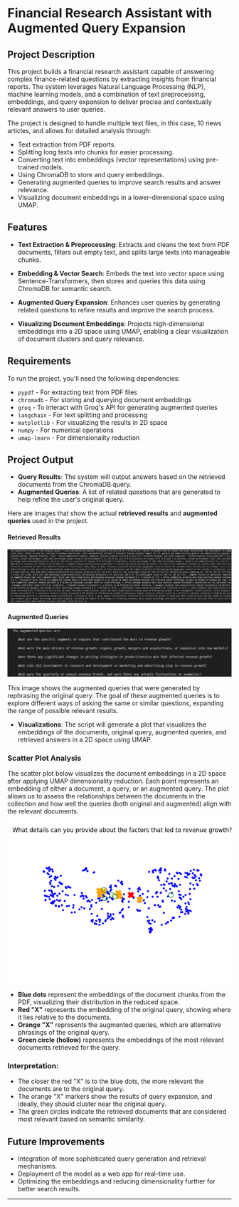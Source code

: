 # Financial Research Assistant with Augmented Query Expansion

## Project Description

This project builds a financial research assistant capable of answering complex finance-related questions by extracting insights from financial reports. The system leverages Natural Language Processing (NLP), machine learning models, and a combination of text preprocessing, embeddings, and query expansion to deliver precise and contextually relevant answers to user queries.

The project is designed to handle multiple text files, in this case, 10 news articles, and allows for detailed analysis through:

- Text extraction from PDF reports.
- Splitting long texts into chunks for easier processing.
- Converting text into embeddings (vector representations) using pre-trained models.
- Using ChromaDB to store and query embeddings.
- Generating augmented queries to improve search results and answer relevance.
- Visualizing document embeddings in a lower-dimensional space using UMAP.

## Features

- **Text Extraction & Preprocessing**: Extracts and cleans the text from PDF documents, filters out empty text, and splits large texts into manageable chunks.
  
- **Embedding & Vector Search**: Embeds the text into vector space using Sentence-Transformers, then stores and queries this data using ChromaDB for semantic search.
  
- **Augmented Query Expansion**: Enhances user queries by generating related questions to refine results and improve the search process.
  
- **Visualizing Document Embeddings**: Projects high-dimensional embeddings into a 2D space using UMAP, enabling a clear visualization of document clusters and query relevance.
  
## Requirements

To run the project, you'll need the following dependencies:

- `pypdf` - For extracting text from PDF files
- `chromadb` - For storing and querying document embeddings
- `groq` - To interact with Groq's API for generating augmented queries
- `langchain` - For text splitting and processing
- `matplotlib` - For visualizing the results in 2D space
- `numpy` - For numerical operations
- `umap-learn` - For dimensionality reduction

## Project Output

- **Query Results**: The system will output answers based on the retrieved documents from the ChromaDB query.
- **Augmented Queries**: A list of related questions that are generated to help refine the user's original query.

Here are images that show the actual **retrieved results** and **augmented queries** used in the project.

#### Retrieved Results
![Retrieved Results](/hypothetical_answer.png)

#### Augmented Queries
![Augmented Queries](/Augumented_queries.png)

This image shows the augmented queries that were generated by rephrasing the original query. The goal of these augmented queries is to explore different ways of asking the same or similar questions, expanding the range of possible relevant results.

- **Visualizations**: The script will generate a plot that visualizes the embeddings of the documents, original query, augmented queries, and retrieved answers in a 2D space using UMAP.

### Scatter Plot Analysis

The scatter plot below visualizes the document embeddings in a 2D space after applying UMAP dimensionality reduction. Each point represents an embedding of either a document, a query, or an augmented query. The plot allows us to assess the relationships between the documents in the collection and how well the queries (both original and augmented) align with the relevant documents.
![alt text](/Figure_1.png)
- **Blue dots** represent the embeddings of the document chunks from the PDF, visualizing their distribution in the reduced space.
- **Red "X"** represents the embedding of the original query, showing where it lies relative to the documents.
- **Orange "X"** represents the augmented queries, which are alternative phrasings of the original query.
- **Green circle (hollow)** represents the embeddings of the most relevant documents retrieved for the query.

### Interpretation:
- The closer the red "X" is to the blue dots, the more relevant the documents are to the original query.
- The orange "X" markers show the results of query expansion, and ideally, they should cluster near the original query.
- The green circles indicate the retrieved documents that are considered most relevant based on semantic similarity.

## Future Improvements

- Integration of more sophisticated query generation and retrieval mechanisms.
- Deployment of the model as a web app for real-time use.
- Optimizing the embeddings and reducing dimensionality further for better search results.

---
